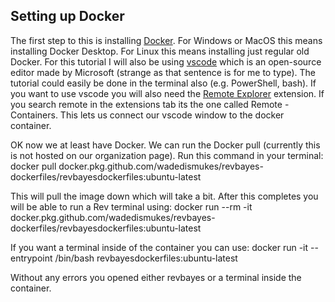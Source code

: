 ## Setting up Docker

The first step to this is installing [Docker](https://docs.docker.com/get-docker/). For Windows or MacOS this means installing Docker Desktop. For Linux this means installing just regular old Docker. For this tutorial I will also be using [vscode](https://code.visualstudio.com/) which is an open-source editor made by Microsoft (strange as that sentence is for me to type). The tutorial could easily be done in the terminal also (e.g. PowerShell, bash). If you want to use vscode you will also need the [Remote Explorer](https://github.com/Microsoft/vscode-remote-release) extension. If you search remote in the extensions tab its the one called Remote - Containers. This lets us connect our vscode window to the docker container. 

OK now we at least have Docker. We can run the Docker pull (currently this is not hosted on our organization page). Run this command in your terminal:
    docker pull docker.pkg.github.com/wadedismukes/revbayes-dockerfiles/revbayesdockerfiles:ubuntu-latest

This will pull the image down which will take a bit. After this completes you will be able to run a Rev terminal using:
    docker run --rm -it docker.pkg.github.com/wadedismukes/revbayes-dockerfiles/revbayesdockerfiles:ubuntu-latest

If you want a terminal inside of the container you can use:
    docker run -it --entrypoint /bin/bash revbayesdockerfiles:ubuntu-latest

Without any errors you opened either revbayes or a terminal inside the container.

